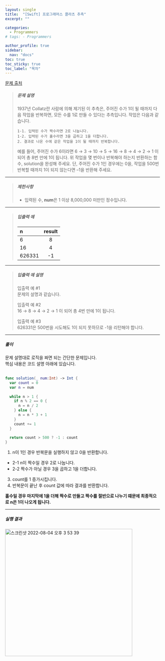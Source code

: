 ```yaml
---
layout: single
title:  "[Swift] 프로그래머스 콜라츠 추측"
excerpt: ""

categories:
  - Programmers
# tags: - Programmers

author_profile: true
sidebar:
  nav: "docs"
toc: true
toc_sticky: true
toc_label: "목차"
---
```

[문제 출처](https://school.programmers.co.kr/learn/courses/30/lessons/12943?language=swift)

>##### 문제 설명
>1937년 Collatz란 사람에 의해 제기된 이 추측은, 주어진 수가 1이 될 때까지 다음 작업을 반복하면, 모든 수를 1로 만들 수 있다는 추측입니다. 작업은 다음과 같습니다.
>```
>1-1. 입력된 수가 짝수라면 2로 나눕니다. 
>1-2. 입력된 수가 홀수라면 3을 곱하고 1을 더합니다. 
>2. 결과로 나온 수에 같은 작업을 1이 될 때까지 반복합니다. 
>```
>예를 들어, 주어진 수가 6이라면 6 → 3 → 10 → 5 → 16 → 8 → 4 → 2 → 1 이 되어 총 8번 만에 1이 됩니다. 위 작업을 몇 번이나 반복해야 하는지 반환하는 함수, solution을 완성해 주세요. 단, 주어진 수가 1인 경우에는 0을, 작업을 500번 반복할 때까지 1이 되지 않는다면 –1을 반환해 주세요.
---

>##### 제한사항
> - 입력된 수, **num**은 1 이상 8,000,000 미만인 정수입니다.

---

>##### 입출력 예
>
>|n|result|
>|:---|:---:|
>|6|8|
>|16|4|
>|626331|-1|

---

>##### 입출력 예 설명
>입출력 예 #1  
>문제의 설명과 같습니다.
>
>입출력 예 #2  
>16 → 8 → 4 → 2 → 1 이 되어 총 4번 만에 1이 됩니다.
>
>입출력 예 #3  
>626331은 500번을 시도해도 1이 되지 못하므로 -1을 리턴해야 합니다.

---

##### 풀이
문제 설명대로 로직을 짜면 되는 간단한 문제입니다.  
핵심 내용은 코드 설명 아래에 있습니다.
<br><br>

```swift
func solution(_ num:Int) -> Int {
  var count = 0
  var n = num
    
  while n > 1 {
    if n % 2 == 0 {
      n = n / 2
    } else {
      n = n * 3 + 1
    }
    count += 1
  }
    
  return count > 500 ? -1 : count
}
```

1. n이 1인 경우 반복문을 실행하지 않고 0을 반환합니다.
- 2-1 n이 짝수일 경우 2로 나눕니다.
- 2-2 짝수가 아닐 경우 3을 곱하고 1을 더합니다.
3. count를 1 증가시킵니다.
5. 반복문이 끝난 후 count 값에 따라 결과를 반환합니다.

**홀수일 경우 마지막에 1을 더해 짝수로 만들고 짝수를 절반으로 나누기 떄문에 최종적으로 n은 1이 나오게 됩니다.**

---

##### 실행 결과
<img width="414" alt="스크린샷 2022-08-04 오후 3 53 39" src="https://user-images.githubusercontent.com/60169777/182782706-2a970ecf-6b38-47ff-ab81-061f8b1c553b.png">